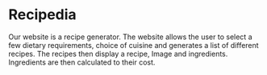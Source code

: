 # Recipedia
Our website is a recipe generator.
The website allows the user to select a few dietary requirements, choice of cuisine and generates a list of different recipes.
The recipes then display a recipe, Image and ingredients.
Ingredients are then calculated to their cost.
